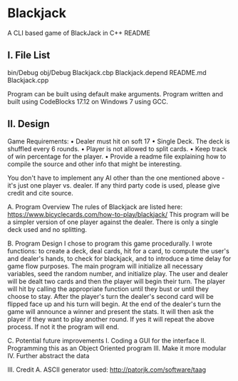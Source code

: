 # Blackjack

A CLI based game of BlackJack in C++
README

I. File List
-------------------
bin/Debug
obj/Debug
Blackjack.cbp
Blackjack.depend
README.md
Blackjack.cpp

Program can be built using default make arguments.
Program written and built using CodeBlocks 17.12 on Windows 7 using GCC.


II. Design
-------------------
Game Requirements:
•   Dealer must hit on soft 17
•   Single Deck. The deck is shuffled every 6 rounds.
•   Player is not allowed to split cards.
•   Keep track of win percentage for the player.
•   Provide a readme file explaining how to compile the source and other info that might be interesting.

You don't have to implement any AI other than the one mentioned above - it's just one player vs. dealer.
If any third party code is used, please give credit and cite source.

A. Program Overview
The rules of Blackjack are listed here: https://www.bicyclecards.com/how-to-play/blackjack/
This program will be a simpler version of one player against the dealer. There is only a single deck used and no 
splitting.

B. Program Design
I chose to program this game procedurally. I wrote functions: to create a deck, deal cards, hit for a card, to 
compute the user's and dealer's hands, to check for blackjack, and to introduce a time delay for game flow purposes.
The main program will initialize all necessary variables, seed the random number, and initialize play.
The user and dealer will be dealt two cards and then the player will begin their turn.
The player will hit by calling the appropriate function until they bust or until they choose to stay.
After the player's turn the dealer's second card will be flipped face up and his turn will begin.
At the end of the dealer's turn the game will announce a winner and present the stats.
It will then ask the player if they want to play another round. 
If yes it will repeat the above process. If not it the program will end.

C. Potential future improvements
	I. Coding a GUI for the interface
	II. Programming this as an Object Oriented program
	III. Make it more modular
	IV. Further abstract the data

III. Credit
A. ASCII generator used: http://patorjk.com/software/taag

